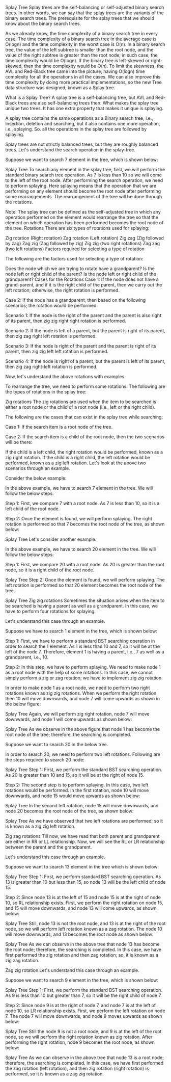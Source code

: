Splay Tree
Splay trees are the self-balancing or self-adjusted binary search trees. In other words, we can say that the splay trees are the variants of the binary search trees. The prerequisite for the splay trees that we should know about the binary search trees.

As we already know, the time complexity of a binary search tree in every case. The time complexity of a binary search tree in the average case is O(logn) and the time complexity in the worst case is O(n). In a binary search tree, the value of the left subtree is smaller than the root node, and the value of the right subtree is greater than the root node; in such case, the time complexity would be O(logn). If the binary tree is left-skewed or right-skewed, then the time complexity would be O(n). To limit the skewness, the AVL and Red-Black tree came into the picture, having O(logn) time complexity for all the operations in all the cases. We can also improve this time complexity by doing more practical implementations, so the new Tree data structure was designed, known as a Splay tree.

What is a Splay Tree?
A splay tree is a self-balancing tree, but AVL and Red-Black trees are also self-balancing trees then. What makes the splay tree unique two trees. It has one extra property that makes it unique is splaying.

A splay tree contains the same operations as a Binary search tree, i.e., Insertion, deletion and searching, but it also contains one more operation, i.e., splaying. So. all the operations in the splay tree are followed by splaying.

Splay trees are not strictly balanced trees, but they are roughly balanced trees. Let's understand the search operation in the splay-tree.

Suppose we want to search 7 element in the tree, which is shown below:

Splay Tree
To search any element in the splay tree, first, we will perform the standard binary search tree operation. As 7 is less than 10 so we will come to the left of the root node. After performing the search operation, we need to perform splaying. Here splaying means that the operation that we are performing on any element should become the root node after performing some rearrangements. The rearrangement of the tree will be done through the rotations.

Note: The splay tree can be defined as the self-adjusted tree in which any operation performed on the element would rearrange the tree so that the element on which operation has been performed becomes the root node of the tree.
Rotations
There are six types of rotations used for splaying:

Zig rotation (Right rotation)
Zag rotation (Left rotation)
Zig zag (Zig followed by zag)
Zag zig (Zag followed by zig)
Zig zig (two right rotations)
Zag zag (two left rotations)
Factors required for selecting a type of rotation

The following are the factors used for selecting a type of rotation:

Does the node which we are trying to rotate have a grandparent?
Is the node left or right child of the parent?
Is the node left or right child of the grandparent?
Cases for the Rotations
Case 1: If the node does not have a grand-parent, and if it is the right child of the parent, then we carry out the left rotation; otherwise, the right rotation is performed.

Case 2: If the node has a grandparent, then based on the following scenarios; the rotation would be performed:

Scenario 1: If the node is the right of the parent and the parent is also right of its parent, then zig zig right right rotation is performed.

Scenario 2: If the node is left of a parent, but the parent is right of its parent, then zig zag right left rotation is performed.

Scenario 3: If the node is right of the parent and the parent is right of its parent, then zig zig left left rotation is performed.

Scenario 4: If the node is right of a parent, but the parent is left of its parent, then zig zag right-left rotation is performed.

Now, let's understand the above rotations with examples.

To rearrange the tree, we need to perform some rotations. The following are the types of rotations in the splay tree:

Zig rotations
The zig rotations are used when the item to be searched is either a root node or the child of a root node (i.e., left or the right child).

The following are the cases that can exist in the splay tree while searching:

Case 1: If the search item is a root node of the tree.

Case 2: If the search item is a child of the root node, then the two scenarios will be there:

If the child is a left child, the right rotation would be performed, known as a zig right rotation.
If the child is a right child, the left rotation would be performed, known as a zig left rotation.
Let's look at the above two scenarios through an example.

Consider the below example:

In the above example, we have to search 7 element in the tree. We will follow the below steps:

Step 1: First, we compare 7 with a root node. As 7 is less than 10, so it is a left child of the root node.

Step 2: Once the element is found, we will perform splaying. The right rotation is performed so that 7 becomes the root node of the tree, as shown below:

Splay Tree
Let's consider another example.

In the above example, we have to search 20 element in the tree. We will follow the below steps:

Step 1: First, we compare 20 with a root node. As 20 is greater than the root node, so it is a right child of the root node.

Splay Tree
Step 2: Once the element is found, we will perform splaying. The left rotation is performed so that 20 element becomes the root node of the tree.

Splay Tree
Zig zig rotations
Sometimes the situation arises when the item to be searched is having a parent as well as a grandparent. In this case, we have to perform four rotations for splaying.

Let's understand this case through an example.

Suppose we have to search 1 element in the tree, which is shown below:

Step 1: First, we have to perform a standard BST searching operation in order to search the 1 element. As 1 is less than 10 and 7, so it will be at the left of the node 7. Therefore, element 1 is having a parent, i.e., 7 as well as a grandparent, i.e., 10.

Step 2: In this step, we have to perform splaying. We need to make node 1 as a root node with the help of some rotations. In this case, we cannot simply perform a zig or zag rotation; we have to implement zig zig rotation.

In order to make node 1 as a root node, we need to perform two right rotations known as zig zig rotations. When we perform the right rotation then 10 will move downwards, and node 7 will come upwards as shown in the below figure:

Splay Tree
Again, we will perform zig right rotation, node 7 will move downwards, and node 1 will come upwards as shown below:

Splay Tree
As we observe in the above figure that node 1 has become the root node of the tree; therefore, the searching is completed.

Suppose we want to search 20 in the below tree.

In order to search 20, we need to perform two left rotations. Following are the steps required to search 20 node:

Splay Tree
Step 1: First, we perform the standard BST searching operation. As 20 is greater than 10 and 15, so it will be at the right of node 15.

Step 2: The second step is to perform splaying. In this case, two left rotations would be performed. In the first rotation, node 10 will move downwards, and node 15 would move upwards as shown below:

Splay Tree
In the second left rotation, node 15 will move downwards, and node 20 becomes the root node of the tree, as shown below:

Splay Tree
As we have observed that two left rotations are performed; so it is known as a zig zig left rotation.

Zig zag rotations
Till now, we have read that both parent and grandparent are either in RR or LL relationship. Now, we will see the RL or LR relationship between the parent and the grandparent.

Let's understand this case through an example.

Suppose we want to search 13 element in the tree which is shown below:

Splay Tree
Step 1: First, we perform standard BST searching operation. As 13 is greater than 10 but less than 15, so node 13 will be the left child of node 15.

Step 2: Since node 13 is at the left of 15 and node 15 is at the right of node 10, so RL relationship exists. First, we perform the right rotation on node 15, and 15 will move downwards, and node 13 will come upwards, as shown below:

Splay Tree
Still, node 13 is not the root node, and 13 is at the right of the root node, so we will perform left rotation known as a zag rotation. The node 10 will move downwards, and 13 becomes the root node as shown below:

Splay Tree
As we can observe in the above tree that node 13 has become the root node; therefore, the searching is completed. In this case, we have first performed the zig rotation and then zag rotation; so, it is known as a zig zag rotation.

Zag zig rotation
Let's understand this case through an example.

Suppose we want to search 9 element in the tree, which is shown below:

Splay Tree
Step 1: First, we perform the standard BST searching operation. As 9 is less than 10 but greater than 7, so it will be the right child of node 7.

Step 2: Since node 9 is at the right of node 7, and node 7 is at the left of node 10, so LR relationship exists. First, we perform the left rotation on node 7. The node 7 will move downwards, and node 9 moves upwards as shown below:

Splay Tree
Still the node 9 is not a root node, and 9 is at the left of the root node, so we will perform the right rotation known as zig rotation. After performing the right rotation, node 9 becomes the root node, as shown below:

Splay Tree
As we can observe in the above tree that node 13 is a root node; therefore, the searching is completed. In this case, we have first performed the zag rotation (left rotation), and then zig rotation (right rotation) is performed, so it is known as a zag zig rotation.